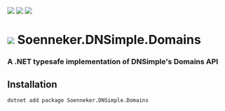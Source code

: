 ﻿[![](https://img.shields.io/nuget/v/soenneker.dnsimple.domains.svg?style=for-the-badge)](https://www.nuget.org/packages/soenneker.dnsimple.domains/)
[![](https://img.shields.io/github/actions/workflow/status/soenneker/soenneker.dnsimple.domains/publish-package.yml?style=for-the-badge)](https://github.com/soenneker/soenneker.dnsimple.domains/actions/workflows/publish-package.yml)
[![](https://img.shields.io/nuget/dt/soenneker.dnsimple.domains.svg?style=for-the-badge)](https://www.nuget.org/packages/soenneker.dnsimple.domains/)

# ![](https://user-images.githubusercontent.com/4441470/224455560-91ed3ee7-f510-4041-a8d2-3fc093025112.png) Soenneker.DNSimple.Domains
### A .NET typesafe implementation of DNSimple's Domains API

## Installation

```
dotnet add package Soenneker.DNSimple.Domains
```
